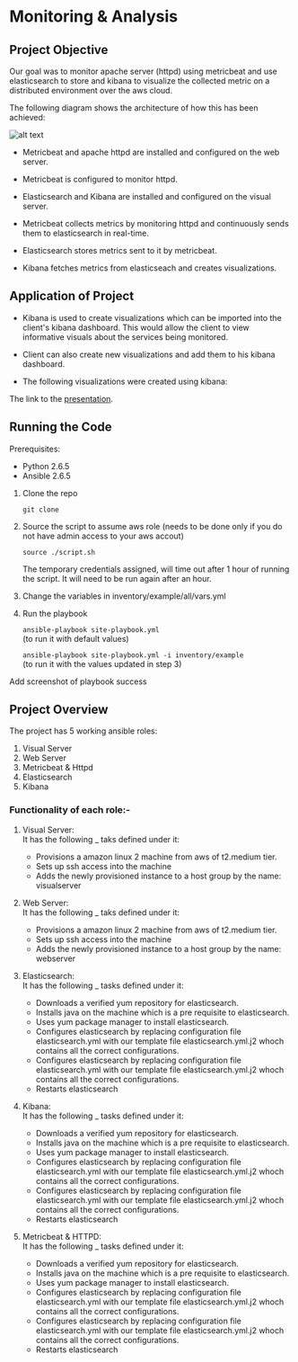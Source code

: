 # Monitoring & Analysis

## Project Objective

Our goal was to monitor apache server (httpd) using metricbeat and use elasticsearch to store and kibana to visualize the collected metric on a distributed environment over the aws cloud.

The following diagram shows the architecture of how this has been achieved:

![alt text](https://github.com/ArshdeepSinghSyal/Zaloni-Assignment-3/blob/features/add_roles_cleaning/Presentation/Resources/Architecture.png)

- Metricbeat and apache httpd are installed and configured on the web server.

- Metricbeat is configured to monitor httpd.

- Elasticsearch and Kibana are installed and configured on the visual server.

- Metricbeat collects metrics by monitoring httpd and continuously sends them to elasticsearch in real-time.

- Elasticsearch stores metrics sent to it by metricbeat.

- Kibana fetches metrics from elasticseach and creates visualizations.

## Application of Project

- Kibana is used to create visualizations which can be imported into the client's kibana dashboard. This would allow the client to view informative visuals about the services being monitored.

- Client can also create new visualizations and add them to his kibana dashboard.

- The following visualizations were created using kibana:

The link to the [presentation](https://github.com/ArshdeepSinghSyal/Zaloni-Assignment-3/blob/features/add_roles_cleaning/Presentation/Resources/AmazonEc2.png).

## Running the Code

Prerequisites:
- Python 2.6.5
- Ansible 2.6.5

1. Clone the repo
 
    ```git clone```

2. Source the script to assume aws role (needs to be done only if you do not have admin access to your aws accout) 

    ```source ./script.sh```

    The temporary credentials assigned, will time out after 1 hour of running the script. It will need to be run again after an hour. 

3. Change the variables in inventory/example/all/vars.yml

4. Run the playbook

    ```ansible-playbook site-playbook.yml```
    <br>(to run it with default values)

    ```ansible-playbook site-playbook.yml -i inventory/example```
    <br>(to run it with the values updated in step 3)

Add screenshot of playbook success

## Project Overview

The project has 5 working ansible roles:

1. Visual Server
2. Web Server
3. Metricbeat & Httpd
4. Elasticsearch
5. Kibana

### Functionality of each role:-

1. Visual Server:<br>
    It has the following _ taks defined under it:
    - Provisions a amazon linux 2 machine from aws of t2.medium tier.
    - Sets up ssh access into the machine
    -  Adds the newly provisioned instance to a host group by the name: visualserver

2. Web Server:<br>
    It has the following _ taks defined under it:
    - Provisions a amazon linux 2 machine from aws of t2.medium tier.
    - Sets up ssh access into the machine
    -  Adds the newly provisioned instance to a host group by the name: webserver

3. Elasticsearch:<br>
    It has the following _ tasks defined under it:
    - Downloads a verified yum repository for elasticsearch. 
    -  Installs java on the machine which is a pre requisite to elasticsearch. 
    - Uses yum package manager to install elasticsearch.
    - Configures elasticsearch by replacing configuration file elasticsearch.yml with our template file elasticsearch.yml.j2 whoch contains all the correct configurations.
    - Configures elasticsearch by replacing configuration file elasticsearch.yml with our template file elasticsearch.yml.j2 whoch contains all the correct configurations.
    - Restarts elasticsearch

4. Kibana:<br>
    It has the following _ tasks defined under it:
    - Downloads a verified yum repository for elasticsearch. 
    -  Installs java on the machine which is a pre requisite to elasticsearch. 
    - Uses yum package manager to install elasticsearch.
    - Configures elasticsearch by replacing configuration file elasticsearch.yml with our template file elasticsearch.yml.j2 whoch contains all the correct configurations.
    - Configures elasticsearch by replacing configuration file elasticsearch.yml with our template file elasticsearch.yml.j2 whoch contains all the correct configurations.
    - Restarts elasticsearch


5. Metricbeat & HTTPD:<br>
    It has the following _ tasks defined under it:
    - Downloads a verified yum repository for elasticsearch. 
    -  Installs java on the machine which is a pre requisite to elasticsearch. 
    - Uses yum package manager to install elasticsearch.
    - Configures elasticsearch by replacing configuration file elasticsearch.yml with our template file elasticsearch.yml.j2 whoch contains all the correct configurations.
    - Configures elasticsearch by replacing configuration file elasticsearch.yml with our template file elasticsearch.yml.j2 whoch contains all the correct configurations.
    - Restarts elasticsearch